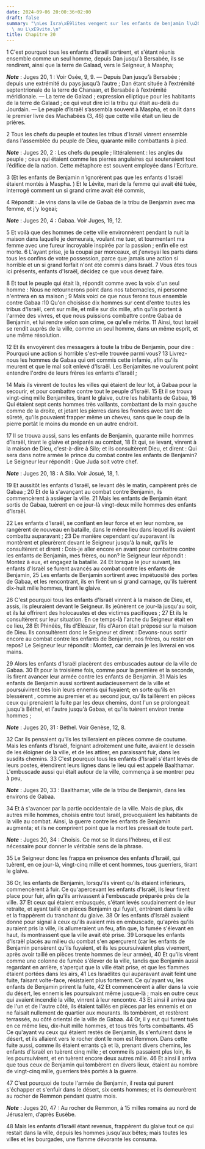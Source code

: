 ```yaml
---
date: 2024-09-06 20:00:36+02:00
draft: false
summary: "\nLes Isra\xE9lites vengent sur les enfants de benjamin l\u2019injure faite\
  \ au L\xE9vite.\n"
title: Chapitre 20
---
```





1 C'est pourquoi tous les enfants d'Israël sortirent, et s'étant réunis ensemble comme un seul homme, depuis Dan jusqu'à Bersabée, ils se rendirent, ainsi que la terre de Galaad, vers le Seigneur, à Maspha;

***Note*** :  Juges 20, 1 : Voir Osée, 9, 9. ― Depuis Dan jusqu’à Bersabée ; depuis une extrémité du pays jusqu’à l’autre ; Dan étant située à l’extrémité septentrionale de la terre de Chanaan, et Bersabée à l’extrémité méridionale. ― La terre de Galaad ; expression elliptique pour les habitants de la terre de Galaad ; ce qui veut dire ici la tribu qui était au-delà du Jourdain. ― Le peuple d’Israël s’assembla souvent à Maspha, et on lit dans le premier livre des Machabées (3, 46) que cette ville était un lieu de prières.

2 Tous les chefs du peuple et toutes les tribus d'Israël vinrent ensemble dans l'assemblée du peuple de Dieu, quarante mille combattants à pied.

***Note*** :  Juges 20, 2 : Les chefs du peuple ; littéralement : les angles du peuple ; ceux qui étaient comme les pierres angulaires qui soutenaient tout l’édifice de la nation. Cette métaphore est souvent employée dans l’Ecriture.

3 (Et les enfants de Benjamin n'ignorèrent pas que les enfants d'Israël étaient montés à Maspha. ) Et le Lévite, mari de la femme qui avait été tuée, interrogé comment un si grand crime avait été commis,


4 Répondit : Je vins dans la ville de Gabaa de la tribu de Benjamin avec ma femme, et j'y logeai;

***Note*** :  Juges 20, 4 : Gabaa. Voir Juges, 19, 12.

5 Et voilà que des hommes de cette ville environnèrent pendant la nuit la maison dans laquelle je demeurais, voulant me tuer, et tourmentant ma femme avec une fureur incroyable inspirée par la passion ; enfin elle est morte. 6 L'ayant prise, je la coupai par morceaux, et j'envoyai les parts dans tous les confins de votre possession, parce que jamais une action si horrible et un si grand forfait n'ont été commis dans Israël. 7 Vous êtes tous ici présents, enfants d'Israël, décidez ce que vous devez faire.


8 Et tout le peuple qui était là, répondit comme avec la voix d'un seul homme : Nous ne retournerons point dans nos tabernacles, ni personne n'entrera en sa maison ; 9 Mais voici ce que nous ferons tous ensemble contre Gabaa :10 Qu'on choisisse dix hommes sur cent d'entre toutes les tribus d'Israël, cent sur mille, et mille sur dix mille, afin qu'ils portent à l'armée des vivres, et que nous puissions combattre contre Gabaa de Benjamin, et lui rendre selon son crime, ce qu'elle mérite. 11 Ainsi, tout Israël se rendit auprès de la ville, comme un seul homme, dans un même esprit, et une même résolution.


12 Et ils envoyèrent des messagers à toute la tribu de Benjamin, pour dire : Pourquoi une action si horrible s'est-elle trouvée parmi vous? 13 Livrez-nous les hommes de Gabaa qui ont commis cette infamie, afin qu'ils meurent et que le mal soit enlevé d'Israël. Les Benjamites ne voulurent point entendre l'ordre de leurs frères les enfants d'Israël ;


14 Mais ils vinrent de toutes les villes qui étaient de leur lot, à Gabaa pour la secourir, et pour combattre contre tout le peuple d'Israël. 15 Et il se trouva vingt-cinq mille Benjamites, tirant le glaive, outre les habitants de Gabaa, 16 Qui étaient sept cents hommes très vaillants, combattant de la main gauche comme de la droite, et jetant les pierres dans les frondes avec tant de sûreté, qu'ils pouvaient frapper même un cheveu, sans que le coup de la pierre portât le moins du monde en un autre endroit.


17 Il se trouva aussi, sans les enfants de Benjamin, quarante mille hommes d'Israël, tirant le glaive et préparés au combat, 18 Et qui, se levant, vinrent à la maison de Dieu, c'est-à-dire à Silo; et ils consultèrent Dieu, et dirent : Qui sera dans notre armée le prince du combat contre les enfants de Benjamin? Le Seigneur leur répondit : Que Juda soit votre chef.

***Note*** :  Juges 20, 18 : A Silo. Voir Josué, 18, 1.


19 Et aussitôt les enfants d'Israël, se levant dès le matin, campèrent près de Gabaa ; 20 Et de là s'avançant au combat contre Benjamin, ils commencèrent à assiéger la ville. 21 Mais les enfants de Benjamin étant sortis de Gabaa, tuèrent en ce jour-là vingt-deux mille hommes des enfants d'Israël.


22 Les enfants d'Israël, se confiant en leur force et en leur nombre, se rangèrent de nouveau en bataille, dans le même lieu dans lequel ils avaient combattu auparavant ; 23 De manière cependant qu'auparavant ils montèrent et pleurèrent devant le Seigneur jusqu'à la nuit, qu'ils le consultèrent et dirent : Dois-je aller encore en avant pour combattre contre les enfants de Benjamin, mes frères, ou non? le Seigneur leur répondit : Montez à eux, et engagez la bataille. 24 Et lorsque le jour suivant, les enfants d'Israël se furent avancés au combat contre les enfants de Benjamin, 25 Les enfants de Benjamin sortirent avec impétuosité des portes de Gabaa, et les rencontrant, ils en firent un si grand carnage, qu'ils tuèrent dix-huit mille hommes, tirant le glaive.


26 C'est pourquoi tous les enfants d'Israël vinrent à la maison de Dieu, et, assis, ils pleuraient devant le Seigneur. Ils jeûnèrent ce jour-là jusqu'au soir, et ils lui offrirent des holocaustes et des victimes pacifiques ; 27 Et ils le consultèrent sur leur situation. En ce temps-là l'arche du Seigneur était en ce lieu, 28 Et Phinéès, fils d'Eléazar, fils d'Aaron était préposé sur la maison de Dieu. Ils consultèrent donc le Seigneur et dirent : Devons-nous sortir encore au combat contre les enfants de Benjamin, nos frères, ou rester en repos? Le Seigneur leur répondit : Montez, car demain je les livrerai en vos mains.


29 Alors les enfants d'Israël placèrent des embuscades autour de la ville de Gabaa. 30 Et pour la troisième fois, comme pour la première et la seconde, ils firent avancer leur armée contre les enfants de Benjamin. 31 Mais les enfants de Benjamin aussi sortirent audacieusement de la ville et poursuivirent très loin leurs ennemis qui fuyaient; en sorte qu'ils en blessèrent , comme au premier et au second jour, qu'ils taillèrent en pièces ceux qui prenaient la fuite par les deux chemins, dont l'un se prolongeait jusqu'à Béthel, et l'autre jusqu'à Gabaa, et qu'ils tuèrent environ trente hommes ;

***Note*** :  Juges 20, 31 : Béthel. Voir Genèse, 12, 8.

32 Car ils pensaient qu'ils les tailleraient en pièces comme de coutume. Mais les enfants d'Israël, feignant adroitement une fuite, avaient le dessein de les éloigner de la ville, et de les attirer, en paraissant fuir, dans les susdits chemins. 33 C'est pourquoi tous les enfants d'Israël s'étant levés de leurs postes, étendirent leurs lignes dans le lieu qui est appelé Baalthamar. L'embuscade aussi qui était autour de la ville, commença à se montrer peu à peu,

***Note*** :  Juges 20, 33 : Baalthamar, ville de la tribu de Benjamin, dans les environs de Gabaa.

34 Et à s'avancer par la partie occidentale de la ville. Mais de plus, dix autres mille hommes, choisis entre tout Israël, provoquaient les habitants de la ville au combat. Ainsi, la guerre contre les enfants de Benjamin augmenta; et ils ne comprirent point que la mort les pressait de toute part.

***Note*** :  Juges 20, 34 : Choisis. Ce mot se lit dans l’hébreu, et il est nécessaire pour donner le véritable sens de la phrase.

35 Le Seigneur donc les frappa en présence des enfants d'Israël, qui tuèrent, en ce jour-là, vingt-cinq mille et cent hommes, tous guerriers, tirant le glaive.


36 Or, les enfants de Benjamin, lorsqu'ils virent qu'ils étaient inférieurs, commencèrent à fuir. Ce qu'apercevant les enfants d'Israël, ils leur firent place pour fuir, afin qu'ils arrivassent à l'embuscade préparée près de la ville. 37 Et ceux qui étaient embusqués, s'étant levés soudainement de leur retraite, et ayant taillé en pièces Benjamin qui fuyait, entrèrent dans la ville et la frappèrent du tranchant du glaive. 38 Or les enfants d'Israël avaient donné pour signal à ceux qu'ils avaient mis en embuscade, qu'après qu'ils auraient pris la ville, ils allumeraient un feu, afin que, la fumée s'élevant en haut, ils montrassent que la ville avait été prise. 39 Lorsque les enfants d'Israël placés au milieu du combat s'en aperçurent (car les enfants de Benjamin pensèrent qu'ils fuyaient, et ils les poursuivaient plus vivement, après avoir taillé en pièces trente hommes de leur armée), 40 Et qu'ils virent comme une colonne de fumée s'élever de la ville, tandis que Benjamin aussi regardant en arrière, s'aperçut
que la ville était prise, et que les flammes étaient portées dans les airs, 41 Les Israélites qui auparavant avait feint une fuite, faisant volte-face, résistaient plus fortement. Ce qu'ayant vu, les enfants de Benjamin prirent la fuite, 42 Et commencèrent à aller dans la voie du désert, les ennemis les poursuivant même jusque-là ; mais en outre ceux qui avaient incendié la ville, vinrent à leur rencontre. 43 Et ainsi il arriva que de l'un et de l'autre côté, ils étaient taillés en pièces par les ennemis et on ne faisait nullement de quartier aux mourants. Ils tombèrent, et restèrent terrassés, au côté oriental de la ville de Gabaa. 44 Or, il y eut qui furent tués en ce même lieu, dix-huit mille hommes, et tous très forts combattants. 45 Ce qu'ayant vu ceux qui étaient restés de Benjamin, ils s'enfuirent dans le désert, et ils allaient vers le rocher dont le nom est Remmon. Dans cette fuite aussi, comme ils étaient errants çà et là, prenant divers chemins, les enfants d'Israël en tuèrent cinq mille ; et comme ils
passaient plus loin, ils les poursuivirent, et en tuèrent encore deux autres mille. 46 Et ainsi il arriva que tous ceux de Benjamin qui tombèrent en divers lieux, étaient au nombre de vingt-cinq mille, guerriers très portés à la guerre.


47 C'est pourquoi de toute l'armée de Benjamin, il resta qui purent s'échapper et s'enfuir dans le désert, six cents hommes; et ils demeurèrent au rocher de Remmon pendant quatre mois.

***Note*** :  Juges 20, 47 : Au rocher de Remmon, à 15 milles romains au nord de Jérusalem, d’après Eusèbe.

48 Mais les enfants d'Israël étant revenus, frappèrent du glaive tout ce qui restait dans la ville, depuis les hommes jusqu'aux bêtes; mais toutes les villes et les bourgades, une flamme dévorante les consuma.

